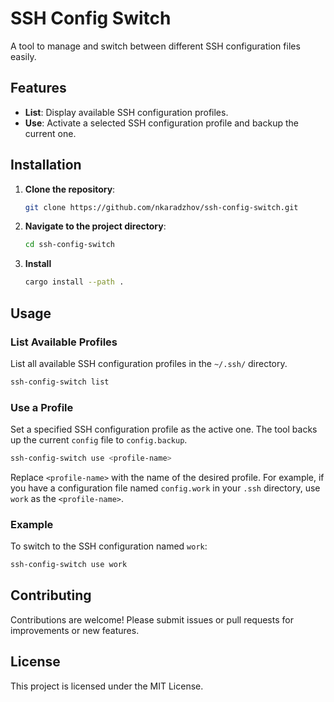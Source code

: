 # SSH Config Switch

A tool to manage and switch between different SSH configuration files easily.

## Features

-   **List**: Display available SSH configuration profiles.
-   **Use**: Activate a selected SSH configuration profile and backup the current one.

## Installation

1. **Clone the repository**:

    ```sh
    git clone https://github.com/nkaradzhov/ssh-config-switch.git
    ```

2. **Navigate to the project directory**:

    ```sh
    cd ssh-config-switch
    ```

3. **Install**

    ```sh
    cargo install --path .
    ```

## Usage

### List Available Profiles

List all available SSH configuration profiles in the `~/.ssh/` directory.

```sh
ssh-config-switch list
```

### Use a Profile

Set a specified SSH configuration profile as the active one. The tool backs up the current `config` file to `config.backup`.

```sh
ssh-config-switch use <profile-name>
```

Replace `<profile-name>` with the name of the desired profile. For example, if you have a configuration file named `config.work` in your `.ssh` directory, use `work` as the `<profile-name>`.

### Example

To switch to the SSH configuration named `work`:

```sh
ssh-config-switch use work
```

## Contributing

Contributions are welcome! Please submit issues or pull requests for improvements or new features.

## License

This project is licensed under the MIT License.
